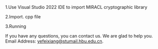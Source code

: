 1.Use Visual Studio 2022 IDE to import MIRACL cryptographic library

2.Import. cpp file

3.Running

If you have any questions, you can contact us. We are glad to help you. Email Address: yefeixiang@stumail.hbu.edu.cn.
